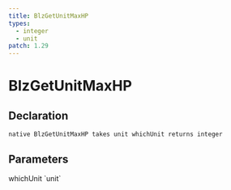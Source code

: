 ```yaml
---
title: BlzGetUnitMaxHP
types:
  - integer
  - unit
patch: 1.29
---
```


# BlzGetUnitMaxHP

## Declaration

```
native BlzGetUnitMaxHP takes unit whichUnit returns integer
```

## Parameters
<dl>
  <dt>whichUnit `unit`</dt>
  <dd></dd>
</dl>